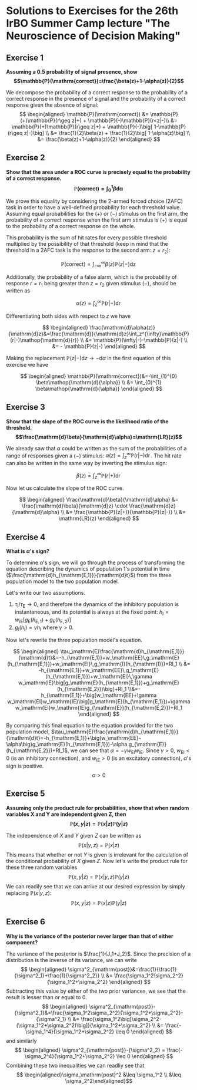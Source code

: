 # Solutions to Exercises for the 26th IrBO Summer Camp lecture "The Neuroscience of Decision Making"

## Exercise 1

**Assuming a 0.5 probability of signal presence, show $$\mathbb{P}(\mathrm{correct})=\frac{\beta(z)+1-\alpha(z)}{2}$$**

We decompose the probability of a correct response to the probability of a correct response in the presence of signal and the probability of a correct response given the absence of signal:
$$
\begin{aligned}
\mathbb{P}(\mathrm{correct}) &= \mathbb{P}(+)\mathbb{P}(r\geq z|+) + \mathbb{P}(-)\mathbb{P}(r<z|-)\\
&= \mathbb{P}(+)\mathbb{P}(r\geq z|+) + \mathbb{P}(-)\big[ 1-\mathbb{P}(r\geq z|-)\big] \\
&= \frac{1}{2}\beta(z) + \frac{1}{2}\big[ 1-\alpha(z)\big] \\
&= \frac{\beta(z)+1-\alpha(z)}{2}
\end{aligned}
$$

## Exercise 2

**Show that the area under a ROC curve is precisely equal to the probability of a correct response. $$\mathbb{P}(\mathrm{correct})=\int_0^1\beta \mathop{\mathrm{d}{\alpha}}$$**

We prove this equality by considering the 2-armed forced choice (2AFC) task in order to have a well-defined probability for each threshold value. Assuming equal probabilities for the $(+)$ or $(-)$ stimulus on the first arm, the probability of a correct response when the first arm stimulus is $(+)$ is equal to the probability of a correct response on the whole.

This probability is the sum of hit rates for every possible threshold multiplied by the possibility of that threshold (keep in mind that the threshold in a 2AFC task is the response to the second arm: $z=r_2$):

$$
\mathbb{P}(\mathrm{correct})=\int_{-\infty}^{\infty} \beta(z)\mathbb{P}(z|-)\mathop{\mathrm{d}{z}}
$$

Additionally, the probability of a false alarm, which is the probability of response $r=r_1$ being greater than $z=r_2$ given stimulus $(-)$, should be written as

$$
\alpha(z)= \int_z^{\infty}\mathbb{P}(r|-)\mathop{\mathrm{d}{r}}
$$

Differentiating both sides with respect to $z$ we have

$$
\begin{aligned}
\frac{\mathrm{d}\alpha(z)}{\mathrm{d}z}&=\frac{\mathrm{d}}{\mathrm{d}z}\int_z^{\infty}\mathbb{P}(r|-)\mathop{\mathrm{d}{r}}
\\ &= \mathbb{P}(\infty|-)-\mathbb{P}(z|-)
\\ &= - \mathbb{P}(z|-)
\end{aligned}
$$

Making the replacement $\mathbb{P}(z|-)\mathrm{d}z \to -\mathrm{d}\alpha$ in the first equation of this exercise we have

$$
\begin{aligned}
\mathbb{P}(\mathrm{correct})&=-\int_{1}^{0} \beta\mathop{\mathrm{d}{\alpha}}
\\ &= \int_{0}^{1} \beta\mathop{\mathrm{d}{\alpha}}
\end{aligned}
$$

## Exercise 3

**Show that the slope of the ROC curve is the likelihood ratio of the threshold. $$\frac{\mathrm{d}\beta}{\mathrm{d}\alpha}=\mathrm{LR}(z)$$**

We already saw that $\alpha$ could be written as the sum of the probabilities of a range of responses given a $(-)$ stimulus: $\alpha(z)= \int_z^{\infty}\mathbb{P}(r|-)\mathop{\mathrm{d}{r}}$. The hit rate can also be written in the same way by inverting the stimulus sign:

$$
\beta(z)= \int_z^{\infty}\mathbb{P}(r|+)\mathop{\mathrm{d}{r}}
$$

Now let us calculate the slope of the ROC curve.

$$
\begin{aligned}
\frac{\mathrm{d}\beta}{\mathrm{d}\alpha} &= \frac{\mathrm{d}\beta}{\mathrm{d}z} \cdot \frac{\mathrm{d}z}{\mathrm{d}\alpha}
\\ &= \frac{\mathbb{P}(z|+)}{\mathbb{P}(z|-)}
\\ &= \mathrm{LR}(z)
\end{aligned}
$$

## Exercise 4

**What is $\alpha$'s sign?**

To determine $\alpha$'s sign, we will go through the process of transforming the equation describing the dynamics of population 1's potential in time ($\frac{\mathrm{d}h_{\mathrm{E,1}}}{\mathrm{d}t}$) from the three population model to the two population model.

Let's write our two assumptions.

1. $\tau_{\mathrm{I}}/\tau_{\mathrm{E}} \to 0$, and therefore the dynamics of the inhibitory population is instantaneous, and its potential is always at the fixed point: $h_\mathrm{I}=w_\mathrm{IE}\big[g_\mathrm{E}(h_{\mathrm{E,1}})+g_\mathrm{E}(h_{\mathrm{E,2}})\big]$
2. $g_{\mathrm{I}}(h_{\mathrm{I}})=\gamma h_{\mathrm{I}}$ where $\gamma>0$.

Now let's rewrite the three population model's equation.

$$
\begin{aligned}
\tau_\mathrm{E}\frac{\mathrm{d}h_{\mathrm{E,1}}}{\mathrm{d}t}&=-h_{\mathrm{E,1}}+w_\mathrm{EE}\,g_\mathrm{E}(h_{\mathrm{E,1}})+w_\mathrm{EI}\,g_\mathrm{I}(h_{\mathrm{I}})+RI_1
\\ &= -h_{\mathrm{E,1}}+w_\mathrm{EE}\,g_\mathrm{E}(h_{\mathrm{E,1}})+w_\mathrm{EI}\,\gamma w_\mathrm{IE}\big[g_\mathrm{E}(h_{\mathrm{E,1}})+g_\mathrm{E}(h_{\mathrm{E,2}})\big]+RI_1
\\&=-h_{\mathrm{E,1}}+\big[w_\mathrm{EE}+\gamma w_\mathrm{EI}w_\mathrm{IE}\big]g_\mathrm{E}(h_{\mathrm{E,1}})+\gamma w_\mathrm{EI}w_\mathrm{IE}g_{\mathrm{E}}(h_{\mathrm{E,2}})+RI_1
\end{aligned}
$$

By comparing this final equation to the equation provided for the two population model, $\tau_\mathrm{E}\frac{\mathrm{d}h_{\mathrm{E,1}}}{\mathrm{d}t}=-h_{\mathrm{E,1}}+\big(w_\mathrm{EE}-\alpha\big)g_\mathrm{E}(h_{\mathrm{E,1}})-\alpha g_{\mathrm{E}}(h_{\mathrm{E,2}})+RI_1$, we can see that $\alpha=-\gamma w_\mathrm{EI}w_\mathrm{IE}$. Since $\gamma>0$, $w_\mathrm{EI}<0$ (is an inhibitory connection), and $w_\mathrm{IE}>0$ (is an excitatory connection), $\alpha$'s sign is positive. $$\alpha>0$$

## Exercise 5

**Assuming only the product rule for probabilities, show that when random variables X and Y are independent given Z, then $$\mathbb{P}(x,y|z)=\mathbb{P}(x|z)\mathbb{P}(y|z)$$**

The independence of $X$ and $Y$ given $Z$ can be written as $$\mathbb{P}(x|y,z)=\mathbb{P}(x|z)$$ This means that whether or not $Y$ is given is irrelevant for the calculation of the conditional probability of $X$ given $Z$.
Now let's write the product rule for these three random variables $$\mathbb{P}(x,y|z)=\mathbb{P}(x|y,z)\mathbb{P}(y|z)$$
We can readily see that we can arrive at our desired expression by simply replacing $\mathbb{P}(x|y,z)$: $$\mathbb{P}(x,y|z)=\mathbb{P}(x|z)\mathbb{P}(y|z)$$

## Exercise 6

**Why is the variance of the posterior never larger than that of either component?**

The variance of the posterior is $\frac{1}{J_1+J_2}$. Since the precision of a distribution is the inverse of its variance, we can write  
$$
\begin{aligned}
\sigma^2_{\mathrm{post}}&=\frac{1}{\frac{1}{\sigma^2_1}+\frac{1}{\sigma^2_2}}
\\ &= \frac{\sigma_1^2\sigma_2^2}{\sigma_1^2+\sigma_2^2}
\end{aligned}
$$
Subtracting this value by either of the two prior variances, we see that the result is lesser than or equal to 0.
$$
\begin{aligned}
\sigma^2_{\mathrm{post}}-{\sigma^2_1}&=\frac{\sigma_1^2\sigma_2^2}{\sigma_1^2+\sigma_2^2}-{\sigma^2_1}
\\ &= \frac{\sigma_1^2\big[\sigma_2^2-(\sigma_1^2+\sigma_2^2)\big]}{\sigma_1^2+\sigma_2^2}
\\ &= \frac{-\sigma_1^4}{\sigma_1^2+\sigma_2^2} \leq 0
\end{aligned}
$$ and similarly
$$
\begin{aligned}
\sigma^2_{\mathrm{post}}-{\sigma^2_2}
= \frac{-\sigma_2^4}{\sigma_1^2+\sigma_2^2} \leq 0
\end{aligned}
$$
Combining these two inequalities we can readliy see that $$ \begin{aligned}\sigma_\mathrm{post}^2 &\leq \sigma_1^2 \\ &\leq \sigma_2^2\end{aligned}$$
